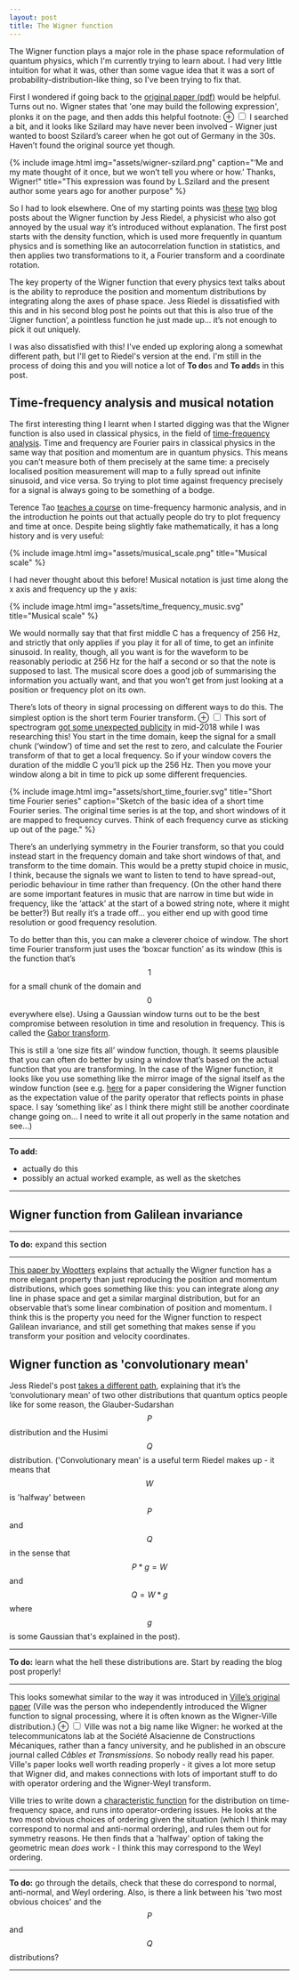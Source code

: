 ```yaml
---
layout: post
title: The Wigner function
---
```




The Wigner function plays a major role in the phase space reformulation of quantum physics, which I'm currently trying to learn about. I had very little intuition for what it was, other than some vague idea that it was a sort of probability-distribution-like thing, so I've been trying to fix that.

First I wondered if going back to the [original paper (pdf)][wigner] would be helpful. Turns out no. Wigner states that 'one may build the following expression', plonks it on the page, and then adds this helpful footnote:
<label for="mn-wigner" class="margin-toggle">&#8853;</label>
<input type="checkbox" id="mn-wigner" class="margin-toggle"/>
<span class="marginnote">
I searched a bit, and it looks like Szilard may have never been involved - Wigner just wanted to boost Szilard’s career when he got out of Germany in the 30s. Haven’t found the original source yet though.</span>

{% include image.html img="assets/wigner-szilard.png" caption="‘Me and my mate thought of it once, but we won’t tell you where or how.’ Thanks, Wigner!" title="This expression was found by L.Szilard and the present author some years ago for another purpose" %}

[wigner]:http://140.123.79.88/~yach932/CH3_Reference/51.PhysRev.40.749.pdf

So I had to look elsewhere. One of my starting points was [these][riedel1] [two][riedel2] blog posts about the Wigner function by Jess Riedel, a physicist who also got annoyed by the usual way it’s introduced without explanation. The first post starts with the density function, which is used more frequently in quantum physics and is something like an autocorrelation function in statistics, and then applies two transformations to it, a Fourier transform and a coordinate rotation. 

[riedel1]:http://blog.jessriedel.com/2014/04/01/wigner-function-fourier-transform-coordinate-rotation/

The key property of the Wigner function that every physics text talks about is the ability to reproduce the position and momentum distributions by integrating along the axes of phase space. Jess Riedel is dissatisfied with this and in his second blog post he points out that this is also true of the ‘Jigner function’, a pointless function he just made up... it’s not enough to pick it out uniquely.

I was also dissatisfied with this! I've ended up exploring along a somewhat different path, but I'll get to Riedel's version at the end. I'm still in the process of doing this and you will notice a lot of **To do**s and **To add**s in this post.


## Time-frequency analysis and musical notation

The first interesting thing I learnt when I started digging was that the Wigner function is also used in classical physics, in the field of [time-frequency analysis][timefreq]. Time and frequency are Fourier pairs in classical physics in the same way that position and momentum are in quantum physics. This means you can’t measure both of them precisely at the same time: a precisely localised position measurement will map to a fully spread out infinite sinusoid, and vice versa. So trying to plot time against frequency precisely for a signal is always going to be something of a bodge. 

[timefreq]:https://en.wikipedia.org/wiki/Time%E2%80%93frequency_analysis

Terence Tao [teaches a course][tao] on time-frequency harmonic analysis, and in the introduction he points out that actually people do try to plot frequency and time at once. Despite being slightly fake mathematically, it has a long history and is very useful:

{% include image.html img="assets/musical_scale.png" title="Musical scale" %}


I had never thought about this before! Musical notation is just time along the x axis and frequency up the y axis:

{% include image.html img="assets/time_frequency_music.svg" title="Musical scale" %}

 We would normally say that that first middle C has a frequency of 256 Hz, and strictly that only applies if you play it for all of time, to get an infinite sinusoid. In reality, though, all you want is for the waveform to be reasonably periodic at 256 Hz for the half a second or so that the note is supposed to last. The musical score does a good job of summarising the information you actually want, and that you won’t get from just looking at a position or frequency plot on its own.

[tao]:https://www.math.ucla.edu/~tao/254a.1.01w/blurb.html

There’s lots of theory in signal processing on different ways to do this. The simplest option is the short term Fourier transform. <label for="mn-yanny" class="margin-toggle">&#8853;</label>
<input type="checkbox" id="mn-yanny" class="margin-toggle"/>
<span class="marginnote">
This sort of spectrogram <a href="https://www.nytimes.com/interactive/2018/05/16/upshot/audio-clip-yanny-laurel-debate.html">got some unexpected publicity</a> in mid-2018 while I was researching this!
</span>You start in the time domain, keep the signal for a small chunk (‘window’) of time and set the rest to zero, and calculate the Fourier transform of that to get a local frequency. So if your window covers the duration of the middle C you’ll pick up the 256 Hz. Then you move your window along a bit in time to pick up some different frequencies. 

{% include image.html img="assets/short_time_fourier.svg" title="Short time Fourier series" caption="Sketch of the basic idea of a short time Fourier series. The original time series is at the top, and short windows of it are mapped to frequency curves. Think of each frequency curve as sticking up out of the page." %}

There’s an underlying symmetry in the Fourier transform, so that you could instead start in the frequency domain and take short windows of that, and transform to the time domain. This would be a pretty stupid choice in music, I think, because the signals we want to listen to tend to have spread-out, periodic behaviour in time rather than frequency. (On the other hand there are some important features in music that are narrow in time but wide in frequency, like the ‘attack’ at the start of a bowed string note, where it might be better?) But really it’s a trade off... you either end up with good time resolution or good frequency resolution.


To do better than this, you can make a cleverer choice of window. The short time Fourier transform just uses the ‘boxcar function’ as its window (this is the function that’s $$1$$ for a small chunk of the domain and $$0$$ everywhere else). Using a Gaussian window turns out to be the best compromise between resolution in time and resolution in frequency. This is called the [Gabor transform][gabor].

[gabor]:https://en.wikipedia.org/wiki/Gabor_transform

This is still a ‘one size fits all’ window function, though. It seems plausible that you can often do better by using a window that’s based on the actual function that you are transforming. In the case of the Wigner function, it looks like you use something like the mirror image of the signal itself as the window function (see e.g. [here][mirror] for a paper considering the Wigner function as the expectation value of the parity operator that reflects points in phase space. I say ‘something like’ as I think there might still be another coordinate change going on… I need to write it all out properly in the same notation and see…)

[mirror]:https://journals.aps.org/pra/abstract/10.1103/PhysRevA.15.449

------------------------------------------------------------------

**To add:**

- actually do this
- possibly an actual worked example, as well as the sketches

------------------------------------------------------------------

## Wigner function from Galilean invariance

------------------------------------------------------------------

**To do:** expand this section

------------------------------------------------------------------

[This paper by Wootters][wootters] explains that actually the Wigner function has a more elegant property than just reproducing the position and momentum distributions, which goes something like this: you can integrate along *any* line in phase space and get a similar marginal distribution, but for an observable that’s some linear combination of position and momentum. I think this is the property you need for the Wigner function to respect Galilean invariance, and still get something that makes sense if you transform your position and velocity coordinates.

[wootters]:https://www.sciencedirect.com/science/article/pii/000349168790176X

## Wigner function as 'convolutionary mean'

Jess Riedel's post [takes a different path][riedel2], explaining that it’s the ‘convolutionary mean’ of two other distributions that quantum optics people like for some reason, the Glauber-Sudarshan $$P$$ distribution and the Husimi $$Q$$ distribution. ('Convolutionary mean' is a useful term Riedel makes up - it means that $$W$$ is 'halfway' between $$P$$ and $$Q$$ in the sense that $$P * g = W$$ and $$Q = W * g$$ where $$g$$ is some Gaussian that's explained in the post).


[riedel2]:http://blog.jessriedel.com/2014/09/22/in-what-sense-is-the-wigner-function-a-quasiprobability-distribution/

--------------------------------------------------------------------

**To do:** learn what the hell these distributions are. Start by reading the blog post properly!

--------------------------------------------------------------------

This looks somewhat similar to the way it was introduced in [Ville’s original paper][ville] (Ville was the person who independently introduced the Wigner function to signal processing, where it is often known as the Wigner-Ville distribution.) <label for="mn-ville" class="margin-toggle">&#8853;</label>
<input type="checkbox" id="mn-ville" class="margin-toggle"/>
<span class="marginnote">
Ville was not a big name like Wigner: he worked at the telecommunicatons lab at the Société Alsacienne de Constructions Mécaniques, rather than a fancy university, and he published in an obscure journal called *Câbles et Transmissions*. So nobody really read his paper.</span> Ville's paper looks well worth reading properly - it gives a lot more setup that Wigner did, and makes connections with lots of important stuff to do with operator ordering and the Wigner-Weyl transform. 

Ville tries to write down a [characteristic function][char] for the distribution on time-frequency space, and runs into operator-ordering issues. He looks at the two most obvious choices of ordering given the situation (which I think may correspond to normal and anti-normal ordering), and rules them out for symmetry reasons. He then finds that a 'halfway' option of taking the geometric mean *does* work - I think this may correspond to the Weyl ordering.

--------------------------------------------------------------------

**To do:** go through the details, check that these do correspond to normal, anti-normal, and Weyl ordering. Also, is there a link between his 'two most obvious choices' and the $$P$$ and $$Q$$ distributions?

--------------------------------------------------------------------


[ville]:https://archive.org/details/VilleSigAnalytiqueCablesEtTrans1948En

[char]:https://en.wikipedia.org/wiki/Characteristic_function_(probability_theory)










<!--These look very like the states in the Spekkens model! Van Enk says they are not exactly the same, and that ‘it would nevertheless be interesting to study the precise relations’, which I guess translates as ‘these are similar but I don’t know exactly how’. It sounds like maybe the difference comes in when you start combining systems.-->


<!--Still, you can see the connection with the questions Q0, Q1, Q2 I talked about earlier. If you sum the boxes horizontally, vertically or along the diagonals you always get a legit, positive probability. The diagonal choice Q2 works because of this extra property of phase space, that you can sum along any line and not just the axes.-->


<!--I’m feeling happy with my choice of paper. The basic model is simple enough to dig into in detail without taking huge amounts of time to understand, but it has all these rich connections to other bits of physics. Probably next I should consolidate a bit, and learn how some of these vague qualitative arguments work in detail. -->

